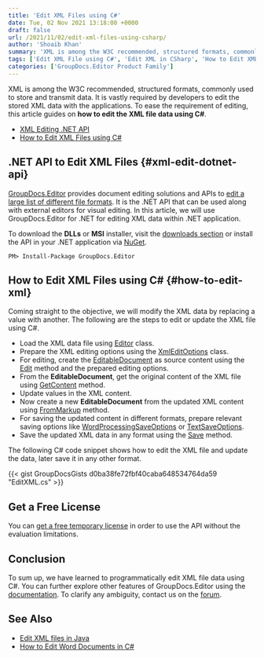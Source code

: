 ```yaml
---
title: 'Edit XML Files using C#'
date: Tue, 02 Nov 2021 13:18:00 +0000
draft: false
url: /2021/11/02/edit-xml-files-using-csharp/
author: 'Shoaib Khan'
summary: 'XML is among the W3C recommended, structured formats, commonly used to store and transmit data. It is vastly required by developers to edit the stored XML data with the applications. To ease the requirement of editing, this article guides on **how to edit the XML file data using C#**.'
tags: ['Edit XML File using C#', 'Edit XML in CSharp', 'How to Edit XML']
categories: ['GroupDocs.Editor Product Family']
---
```


XML is among the W3C recommended, structured formats, commonly used to store and transmit data. It is vastly required by developers to edit the stored XML data with the applications. To ease the requirement of editing, this article guides on **how to edit the XML file data using C#**.

*   [XML Editing .NET API](#xml-edit-dotnet-api)
*   [How to Edit XML Files using C#](#how-to-edit-xml)

## .NET API to Edit XML Files {#xml-edit-dotnet-api}

[GroupDocs.Editor](https://products.groupdocs.com/editor/) provides document editing solutions and APIs to [edit a large list of different file formats](https://docs.groupdocs.com/editor/net/supported-document-formats/). It is the .NET API that can be used along with external editors for visual editing. In this article, we will use GroupDocs.Editor for .NET for editing XML data within .NET application.

To download the **DLLs** or **MSI** installer, visit the [downloads section](https://downloads.groupdocs.com/editor) or install the API in your .NET application via [NuGet](https://www.nuget.org/packages/groupdocs.editor).

```
PM> Install-Package GroupDocs.Editor
```

## How to Edit XML Files using C# {#how-to-edit-xml}

Coming straight to the objective, we will modify the XML data by replacing a value with another. The following are the steps to edit or update the XML file using C#.

*   Load the XML data file using [Editor](https://apireference.groupdocs.com/editor/net/groupdocs.editor/editor) class.
*   Prepare the XML editing options using the [XmlEditOptions](https://apireference.groupdocs.com/editor/net/groupdocs.editor.options/xmleditoptions) class.
*   For editing, create the [EditableDocument](https://apireference.groupdocs.com/editor/net/groupdocs.editor/editabledocument) as source content using the [Edit](https://apireference.groupdocs.com/editor/net/groupdocs.editor/editor/methods/edit/index) method and the prepared editing options.
*   From the **EditableDocument**, get the original content of the XML file using [GetContent](https://apireference.groupdocs.com/editor/net/groupdocs.editor/editabledocument/methods/getcontent/index) method.
*   Update values in the XML content.
*   Now create a new **EditableDocument** from the updated XML content using [FromMarkup](https://apireference.groupdocs.com/editor/net/groupdocs.editor/editabledocument/methods/frommarkup) method.
*   For saving the updated content in different formats, prepare relevant saving options like [WordProcessingSaveOptions](https://apireference.groupdocs.com/editor/net/groupdocs.editor.options/wordprocessingsaveoptions) or [TextSaveOptions](https://apireference.groupdocs.com/editor/net/groupdocs.editor.options/textsaveoptions).
*   Save the updated XML data in any format using the [Save](https://apireference.groupdocs.com/editor/net/groupdocs.editor/editor/methods/save/index) method.

The following C# code snippet shows how to edit the XML file and update the data, later save it in any other format.

{{< gist GroupDocsGists d0ba38fe72fbf40caba648534764da59 "EditXML.cs" >}}

## Get a Free License

You can [get a free temporary license](https://purchase.groupdocs.com/temporary-license) in order to use the API without the evaluation limitations.

## Conclusion

To sum up, we have learned to programmatically edit XML file data using C#. You can further explore other features of GroupDocs.Editor using the [documentation](https://docs.groupdocs.com/editor/net/). To clarify any ambiguity, contact us on the [forum](https://forum.groupdocs.com/c/assembly).

## See Also

*   [Edit XML files in Java](https://blog.groupdocs.com/2021/11/06/edit-xml-files-in-java/)
*   [How to Edit Word Documents in C#](https://blog.groupdocs.com/2021/03/26/edit-word-documents-in-csharp/)




